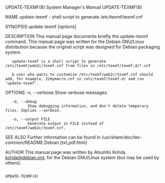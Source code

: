 UPDATE-TEXMF(8)                                                                  System Manager's Manual                                                                  UPDATE-TEXMF(8)

NAME
       update-texmf - shell script to generate /etc/texmf/texmf.cnf

SYNOPSIS
       update-texmf [options]

DESCRIPTION
       This  manual  page  documents  briefly  the update-texmf command.  This manual page was written for the Debian GNU/Linux distribution because the original script was designed for
       Debian packaging system.

       update-texmf is a shell script to generate /etc/texmf/web2c/texmf.cnf from files in /etc/texmf/texmf.d/*.cnf

       A user who wants to customize /etc/texmf/web2c/texmf.cnf should add, for example, 22mymacro.cnf in /etc/texmf/texmf.d/ and run 'update-texmf'.

OPTIONS
       -v, --verbose
              Show verbose messages.

       -d, --debug
              Show debugging information, and don't delete temporary files. Implies --verbose.

       -o, --output FILE
              Generate output in FILE instead of /etc/texmf/web2c/texmf.cnf.

SEE ALSO
       Further information can be found in /usr/share/doc/tex-common/README.Debian.{txt,pdf.html}

AUTHOR
       This manual page was written by Atsuhito Kohda <kohda@debian.org>, for the Debian GNU/Linux system (but may be used by others).

                                                                                                                                                                          UPDATE-TEXMF(8)
